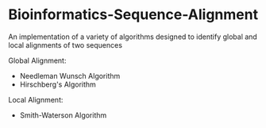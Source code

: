 # Bioinformatics-Sequence-Alignment

An implementation of a variety of algorithms designed to identify global and local alignments of two sequences

Global Alignment:
- Needleman Wunsch Algorithm 
- Hirschberg's Algorithm

Local Alignment:
- Smith-Waterson Algorithm
